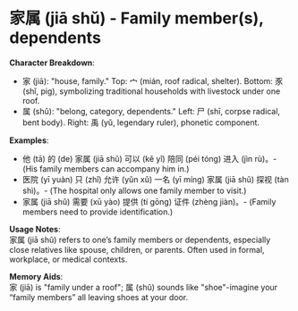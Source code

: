 # **家属 (jiā shǔ) - Family member(s), dependents**

**Character Breakdown**:  
- 家 (jiā): "house, family." Top: 宀 (mián, roof radical, shelter). Bottom: 豕 (shǐ, pig), symbolizing traditional households with livestock under one roof.  
- 属 (shǔ): "belong, category, dependents." Left: 尸 (shī, corpse radical, bent body). Right: 禹 (yǔ, legendary ruler), phonetic component.

**Examples**:  
- 他 (tā) 的 (de) 家属 (jiā shǔ) 可以 (kě yǐ) 陪同 (péi tóng) 进入 (jìn rù)。- (His family members can accompany him in.)  
- 医院 (yī yuàn) 只 (zhǐ) 允许 (yǔn xǔ) 一名 (yī míng) 家属 (jiā shǔ) 探视 (tàn shì)。- (The hospital only allows one family member to visit.)  
- 家属 (jiā shǔ) 需要 (xū yào) 提供 (tí gōng) 证件 (zhèng jiàn)。- (Family members need to provide identification.)

**Usage Notes**:  
家属 (jiā shǔ) refers to one’s family members or dependents, especially close relatives like spouse, children, or parents. Often used in formal, workplace, or medical contexts.

**Memory Aids**:  
家 (jiā) is "family under a roof"; 属 (shǔ) sounds like "shoe"-imagine your “family members” all leaving shoes at your door.